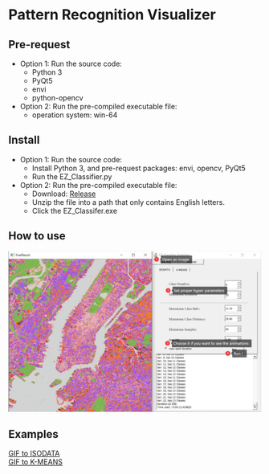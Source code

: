 Pattern Recognition Visualizer
=========

Pre-request
-----
* Option 1: Run the source code:
  * Python 3
  * PyQt5
  * envi
  * python-opencv
* Option 2: Run the pre-compiled executable file:
  * operation system: win-64

Install
-----
* Option 1: Run the source code:
  * Install Python 3, and pre-request packages: envi, opencv, PyQt5
  * Run the EZ_Classifier.py
* Option 2: Run the pre-compiled executable file:
  * Download: [Release](https://github.com/YW-Ma/Pattern-Recognition-Visualizer/releases)
  * Unzip the file into a path that only contains English letters.
  * Click the EZ_Classifer.exe 

How to use
-----
![](https://github.com/YW-Ma/Pattern-Recognition-Visualizer/blob/master/ResultsSample/help.jpg)

Examples
-----
[GIF to ISODATA](https://github.com/YW-Ma/Pattern-Recognition-Visualizer/blob/master/ResultsSample/ISODATA.gif) \
[GIF to K-MEANS](https://github.com/YW-Ma/Pattern-Recognition-Visualizer/blob/master/ResultsSample/K-MEANS.gif)
